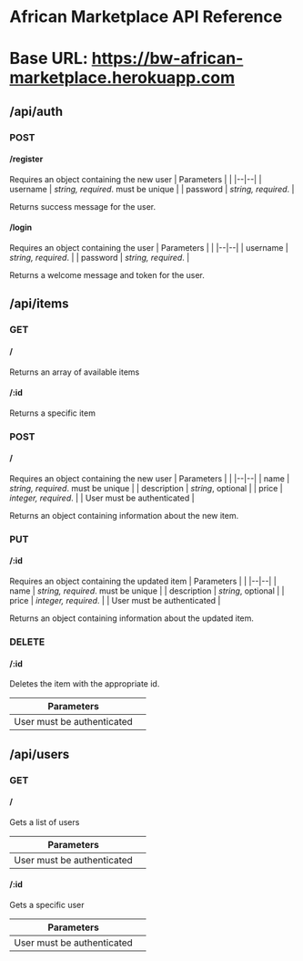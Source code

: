 # African Marketplace API Reference

# Base URL: https://bw-african-marketplace.herokuapp.com

## /api/auth

### POST

#### /register

Requires an object containing the new user
| Parameters | |
|--|--|
| username | _string, required_. must be unique |
| password | _string, required_. |

Returns success message for the user.

#### /login

Requires an object containing the user
| Parameters | |
|--|--|
| username | _string, required_. |
| password | _string, required_. |

Returns a welcome message and token for the user.

## /api/items

### GET

#### /

Returns an array of available items

#### /:id

Returns a specific item

### POST

#### /

Requires an object containing the new user
| Parameters | |
|--|--|
| name | _string, required_. must be unique |
| description | _string_, optional |
| price | _integer, required_. |
| User must be authenticated |

Returns an object containing information about the new item.

### PUT

#### /:id

Requires an object containing the updated item
| Parameters | |
|--|--|
| name | _string, required_. must be unique |
| description | _string_, optional |
| price | _integer, required_. |
| User must be authenticated |

Returns an object containing information about the updated item.

### DELETE

#### /:id

Deletes the item with the appropriate id.

| Parameters                 |     |
| -------------------------- | --- |
| User must be authenticated |

## /api/users

### GET

#### /

Gets a list of users

| Parameters                 |     |
| -------------------------- | --- |
| User must be authenticated |

#### /:id

Gets a specific user

| Parameters                 |     |
| -------------------------- | --- |
| User must be authenticated |
